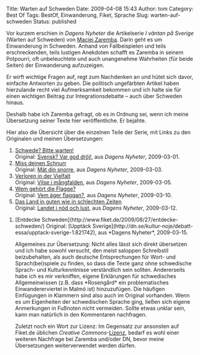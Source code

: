 Title: Warten auf Schweden
Date: 2009-04-08 15:43
Author: tom
Category: Best Of
Tags: BestOf, Einwanderung, Fiket, Sprache
Slug: warten-auf-schweden
Status: published

Vor kurzem erschien in *Dagens Nyheter* die Artikelserie *I väntan på
Sverige* (Warten auf Schweden) von [Maciej
Zaremba](http://de.wikipedia.org/wiki/Maciej_Zaremba). Darin geht es um
Einwanderung in Schweden. Anhand von Fallbeispielen und teils
erschreckenden, teils lustigen Anekdoten schafft es Zaremba in seinem
Potpourri, oft unbeleuchtete und auch unangenehme Wahrheiten (für beide
Seiten) der Einwanderung aufzuzeigen.

Er wirft wichtige Fragen auf, regt zum Nachdenken an und hütet sich
davor, einfache Antworten zu geben. Die politisch ungefärbten Artikel
haben hierzulande recht viel Aufmerksamkeit bekommen und ich halte sie
für einen wichtigen Beitrag zur Integrationsdebatte – auch über Schweden
hinaus.

Deshalb habe ich Zaremba gefragt, ob es in Ordnung sei, wenn ich meine
Übersetzung seiner Texte hier veröffentliche. Er bejahte.

Hier also die Übersicht über die einzelnen Teile der Serie, mit Links zu
den Originalen und meinen Übersetzungen:

1.  [Schwede? Bitte
    warten!](http://www.fiket.de/2009/04/08/schwede-bitte-warten/)  
    Original: [Svensk? Var god
    dröj!](http://dn.se/kultur-noje/debatt-essa/svensk-var-god-droj-1.810524),
    aus *Dagens Nyheter*, 2009-03-01.
2.  [Miss deinen
    Schnurr](http://www.fiket.de/2009/04/17/miss-deinen-schnurr/)  
    Original: [Mät din
    snorre](http://dn.se/kultur-noje/debatt-essa/mat-din-snorre-1.811655),
    aus *Dagens Nyheter*, 2009-03-03.
3.  [Verloren in der
    Vielfalt](http://www.fiket.de/2009/05/05/verloren-in-der-vielfalt/)  
    Original: [Vilse i
    mångfalden](http://dn.se/kultur-noje/debatt-essa/vilse-i-mangfalden-1.813433),
    aus *Dagens Nyheter*, 2009-03-05.
4.  [Wem gehört die
    Flagge?](http://www.fiket.de/2009/05/28/wem-gehoert-die-flagge/)  
    Original: [Vem äger
    flaggan?](http://dn.se/kultur-noje/debatt-essa/vem-ager-flaggan-1.816901),
    aus *Dagens Nyheter*, 2009-03-10.
5.  [Das Land in guten wie in schlechten
    Zeiten](http://www.fiket.de/2009/06/13/das-land-in-guten-wie-in-schlechten-zeiten/)  
    Original: [Landet i nöd och
    lust](http://dn.se/kultur-noje/debatt-essa/landet-i-nod-och-lust-1.819008),
    aus *Dagens Nyheter*, 2009-03-12.

<ol>
<li>
[Entdecke Schweden](http://www.fiket.de/2009/08/27/entdecke-schweden/)  
Original: [Upptäck
Sverige](http://dn.se/kultur-noje/debatt-essa/upptack-sverige-1.821742),
aus *Dagens Nyheter*, 2009-03-15.

</p>
Allgemeines zur Übersetzung: Nicht alles lässt sich direkt übersetzen
und ich habe sowohl versucht, den meist saloppen Schreibstil
beizubehalten, als auch deutsche Entsprechungen für Wort- und
Sprach(bei)spiele zu finden, so dass die Texte ganz ohne schwedische
Sprach- und Kulturkenntnisse verständlich sein sollten. Andererseits
habe ich es mir verkniffen, eigene Erklärungen für schwedisches
Allgemeinwissen (z.B. dass *Rosengård* ein problematisches
Einwandererviertel in Malmö ist) hinzuzufügen. Die häufigen Einfügungen
in Klammern sind also auch im Original vorhanden. Wenn es um Eigenheiten
der schwedischen Sprache ging, ließen sich eigene Anmerkungen in
Fußnoten nicht vermeiden. Sollte etwas unklar sein, kann man natürlich
in den Kommentaren nachfragen.

Zuletzt noch ein Wort zur Lizenz: Im Gegensatz zur ansonsten auf
Fiket.de üblichen *Creative
Commons*-[Lizenz](http://creativecommons.org/licenses/by-nc-sa/3.0/deed.de),
bedarf es wohl einer weiteren Nachfrage bei Zaremba und/oder DN, bevor
meine Übersetzungen weiterverwendet werden dürfen.

